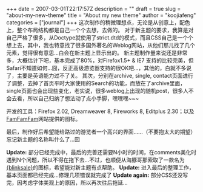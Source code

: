 +++
date = 2007-03-01T22:17:57Z
description = ""
draft = true
slug = "about-my-new-theme"
title = "About my new theme"
author = "koojiafeng"
categories = ["journal"]
+++
这次制作的稍微理想点，无论是从创意上，配色上，整个布局结构都是自己一个个去想，去做的。
对于新主题的要求，我算是对自己严格了很多，从Doctype就使用了strict.dtd的模式，而且CSS自己是一个个想上去，其中，我也特意找了很多国外著名的Weblog网站，从他们那儿找了几个元素，觉得很有意思...白会在新主题上显示出的。
新主题制作量来说还是非常多，大概估计下吧，基本完成了80%，对Firefox1.5+ & IE7 支持的比较完美，但Safari不知道如何...囧，反正高级游览器支持的很OK吧...，其他的，白就不多说了，主要是英语能力过不了关。
其次，分别在archive, single, contact页面进行了调整，去掉了首页平时大家使用的Search的功能，而放在了archive里面，single页面也会出现些变化，老实说，很多weblog上出现的随机post，很多人不会去看，所以自己归纳了想法动了点小手脚，嘿嘿嘿~~~

开发的工具：Firefox 2.02, Dreamweaver 8, Fireworks 8, Editplus 2.30；以及<a href="http://www.famfamfam.com/">FamFamFam</a>网站提供的图标。

最后，制作好后希望能给路过的游览者一个高兴的界面......（不要抱太大的期望）
忘记新主题的名称叫什么了...囧

<strong>Update:</strong> 部分已经完成中，最后的完善还需要N小时的时间，在comments美化时遇到N个问题，所以不得在拖下去...不过，也顺便从海豚哥那索取了一款名为<a href="http://www.kdolphin.com/489">{blinksale}</a>的图标，希望能对新主题有点帮助。
<strong>Update:</strong> 进入最后的整理工作，基本页面都已经完成...修理几项错误就完成了
<strong>Update again:</strong>  部分CSS还没写完，因考虑字体美观上的原因，所以再次往后拖延...